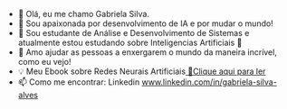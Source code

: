 - 👋 Olá, eu me chamo Gabriela Silva.
- 👀 Sou apaixonada por desenvolvimento de IA e por mudar o mundo! 
- 🌱 Sou estudante de Análise e Desenvolvimento de Sistemas e atualmente estou estudando sobre Inteligencias Artificiais 🤖
- 💞️ Amo ajudar as pessoas a enxergarem o mundo da maneira incrível, como eu vejo! 
- 💡 Meu Ebook sobre Redes Neurais Artificiais<a href="Ebook Redes Neuraus Artificiais.pdf" title="View PDF now"> 📕Clique aqui para ler</a>
- 📫 Como me encontrar: Linkedin www.linkedin.com/in/gabriela-silva-alves

<!---
SabrinaAll/SabrinaAll is a ✨ special ✨ repository because its `README.md` (this file) appears on your GitHub profile.
You can click the Preview link to take a look at your changes.
--->
